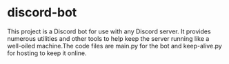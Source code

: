 # discord-bot
 This project is a Discord bot  for use with any Discord server. It provides numerous utilities and other tools to help keep the server running like a well-oiled machine.The code files are main.py for the bot and keep-alive.py for hosting to keep it online.
